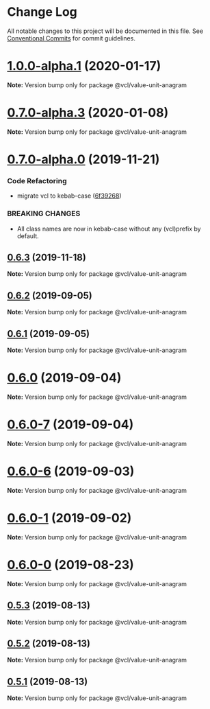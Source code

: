 # Change Log

All notable changes to this project will be documented in this file.
See [Conventional Commits](https://conventionalcommits.org) for commit guidelines.

# [1.0.0-alpha.1](https://github.com/vcl/value-unit-anagram/compare/v0.7.0-alpha.3...v1.0.0-alpha.1) (2020-01-17)

**Note:** Version bump only for package @vcl/value-unit-anagram





# [0.7.0-alpha.3](https://github.com/vcl/value-unit-anagram/compare/v0.7.0-alpha.0...v0.7.0-alpha.3) (2020-01-08)

**Note:** Version bump only for package @vcl/value-unit-anagram





# [0.7.0-alpha.0](https://github.com/vcl/value-unit-anagram/compare/v0.6.2...v0.7.0-alpha.0) (2019-11-21)


### Code Refactoring

* migrate vcl to kebab-case ([6f39268](https://github.com/vcl/value-unit-anagram/commit/6f39268fe95b3f48d44da527e7e283e97eca04cd))


### BREAKING CHANGES

* All class names are now in kebab-case without any (vcl)prefix by default.





## [0.6.3](https://github.com/vcl/value-unit-anagram/compare/v0.6.2...v0.6.3) (2019-11-18)

**Note:** Version bump only for package @vcl/value-unit-anagram





## [0.6.2](https://github.com/vcl/value-unit-anagram/compare/v0.6.1...v0.6.2) (2019-09-05)

**Note:** Version bump only for package @vcl/value-unit-anagram





## [0.6.1](https://github.com/vcl/value-unit-anagram/compare/v0.6.0...v0.6.1) (2019-09-05)

**Note:** Version bump only for package @vcl/value-unit-anagram





# [0.6.0](https://github.com/vcl/value-unit-anagram/compare/v0.6.0-7...v0.6.0) (2019-09-04)

**Note:** Version bump only for package @vcl/value-unit-anagram





# [0.6.0-7](https://github.com/vcl/value-unit-anagram/compare/v0.6.0-5...v0.6.0-7) (2019-09-04)

**Note:** Version bump only for package @vcl/value-unit-anagram





# [0.6.0-6](https://github.com/vcl/value-unit-anagram/compare/v0.6.0-5...v0.6.0-6) (2019-09-03)

**Note:** Version bump only for package @vcl/value-unit-anagram





# [0.6.0-1](https://github.com/vcl/value-unit-anagram/compare/v0.6.0-0...v0.6.0-1) (2019-09-02)

**Note:** Version bump only for package @vcl/value-unit-anagram





# [0.6.0-0](https://github.com/vcl/value-unit-anagram/compare/v0.5.4...v0.6.0-0) (2019-08-23)

**Note:** Version bump only for package @vcl/value-unit-anagram





## [0.5.3](https://github.com/vcl/value-unit-anagram/compare/v0.5.1...v0.5.3) (2019-08-13)

**Note:** Version bump only for package @vcl/value-unit-anagram





## [0.5.2](https://github.com/vcl/value-unit-anagram/compare/v0.5.1...v0.5.2) (2019-08-13)

**Note:** Version bump only for package @vcl/value-unit-anagram





## [0.5.1](https://github.com/vcl/value-unit-anagram/compare/v0.5.0...v0.5.1) (2019-08-13)

**Note:** Version bump only for package @vcl/value-unit-anagram
